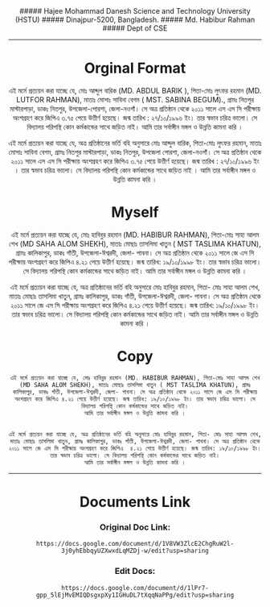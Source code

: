<center>
##### Hajee Mohammad Danesh Science and Technology University (HSTU)
##### Dinajpur-5200, Bangladesh.
##### Md. Habibur Rahman
##### Dept of CSE
<center>

<hr>

# Orginal Format


এই মর্মে প্রত্যয়ন করা যাচ্ছে যে, মোঃ আব্দুল বারিক (MD. ABDUL BARIK ), পিতা-মোঃ লুৎফর রহমান (MD. LUTFOR RAHMAN), মাতাঃ মোসাঃ সাবিনা বেগম ( MST. SABINA BEGUM)., গ্রামঃ নিতপুর মাস্টারপাড়া, ডাকঃ নিতপুর, উপজেলা-পোরশা, জেলা-নওগাঁ। সে অত্র প্রতিষ্ঠান থেকে ২০১১ সালে এস এস সি পরীক্ষায় অংশগ্রহণ করে জিপিএ ৩.৭৫ পেয়ে উত্তীর্ণ হয়েছে। জন্ম তারিখ : ২৭/১০/১৯৯৬ ইং। তার স্বভাব চরিত্র ভালো। সে বিদ্যালয় পরিপন্থি কোন কর্মকান্ডের সাথে জড়িত নাই।
আমি তার সর্বাঙ্গীন মঙ্গল ও উন্নতি কামনা করি ।


এই মর্মে প্রত্যয়ন করা যাচ্ছে যে, অত্র প্রতিষ্ঠানের ভর্তি বহি অনুসারে মোঃ আব্দুল বারিক, পিতা-মোঃ লুৎফর রহমান, মাতাঃ মোসাঃ সাবিনা বেগম, গ্রামঃ নিতপুর মাস্টারপাড়া, ডাকঃ নিতপুর, উপজেলা পোরশা, জেলা-নওগাঁ। সে অত্র প্রতিষ্ঠান থেকে ২০১১ সালে এস এস সি পরীক্ষায় অংশগ্রহণ করে জিপিএ ৩.৭৫ পেয়ে উত্তীর্ণ হয়েছে। জন্ম তারিখ : ২৭/১০/১৯৯৬ ইং । তার স্বভাব চরিত্র ভালো। সে বিদ্যালয় পরিপন্থি কোন কর্মকান্ডের সাথে জড়িত নাই ।
আমি তার সর্বাঙ্গীন মঙ্গল ও উন্নতি কামনা করি ।


# Myself 

এই মর্মে প্রত্যয়ন করা যাচ্ছে যে, মোঃ হাবিবুর রহমান (MD. HABIBUR RAHMAN), পিতা-মোঃ সাহা আলম শেখ (MD SAHA ALOM SHEKH), মাতাঃ মোছাঃ তাসলিমা খাতুন ( MST TASLIMA KHATUN), গ্রামঃ কালিকাপুর, ডাকঃ গাঁতী, উপজেলা-ঈশ্বরদী, জেলা- পাবনা। সে অত্র প্রতিষ্ঠান থেকে ২০১১ সালে জে এস সি পরীক্ষায় অংশগ্রহণ করে জিপিএ ৪.২১ পেয়ে উত্তীর্ণ হয়েছে। জন্ম তারিখ: ১৯/১০/১৯৯৮ ইং। তার স্বভাব চরিত্র ভালো। সে বিদ্যালয় পরিপন্থি কোন কর্মকান্ডের সাথে জড়িত নাই।
আমি তার সর্বাঙ্গীন মঙ্গল ও উন্নতি কামনা করি ।


এই মর্মে প্রত্যয়ন করা যাচ্ছে যে, অত্র প্রতিষ্ঠানের ভর্তি বহি অনুসারে মোঃ হাবিবুর রহমান, পিতা- মোঃ সাহা আলম শেখ, মাতাঃ মোছাঃ তাসলিমা খাতুন, গ্রামঃ কালিকাপুর, ডাকঃ গাঁতী, উপজেলা-ঈশ্বরদী, জেলা- পাবনা। সে অত্র প্রতিষ্ঠান থেকে ২০১১ সালে জে এস সি পরীক্ষায় অংশগ্রহণ করে জিপিএ  ৪.২১ পেয়ে উত্তীর্ণ হয়েছে। জন্ম তারিখ: ১৯/১০/১৯৯৮ ইং। তার স্বভাব চরিত্র ভালো। সে বিদ্যালয় পরিপন্থি কোন কর্মকান্ডের সাথে জড়িত নাই।
আমি তার সর্বাঙ্গীন মঙ্গল ও উন্নতি কামনা করি ।



# Copy 
```
এই মর্মে প্রত্যয়ন করা যাচ্ছে যে, মোঃ হাবিবুর রহমান (MD. HABIBUR RAHMAN), পিতা-মোঃ সাহা আলম শেখ (MD SAHA ALOM SHEKH), মাতাঃ মোছাঃ তাসলিমা খাতুন ( MST TASLIMA KHATUN), গ্রামঃ কালিকাপুর, ডাকঃ গাঁতী, উপজেলা-ঈশ্বরদী, জেলা- পাবনা। সে অত্র প্রতিষ্ঠান থেকে ২০১১ সালে জে এস সি পরীক্ষায় অংশগ্রহণ করে জিপিএ ৪.২১ পেয়ে উত্তীর্ণ হয়েছে। জন্ম তারিখ: ১৯/১০/১৯৯৮ ইং। তার স্বভাব চরিত্র ভালো। সে বিদ্যালয় পরিপন্থি কোন কর্মকান্ডের সাথে জড়িত নাই।
আমি তার সর্বাঙ্গীন মঙ্গল ও উন্নতি কামনা করি ।
```
```

এই মর্মে প্রত্যয়ন করা যাচ্ছে যে, অত্র প্রতিষ্ঠানের ভর্তি বহি অনুসারে মোঃ হাবিবুর রহমান, পিতা- মোঃ সাহা আলম শেখ, মাতাঃ মোছাঃ তাসলিমা খাতুন, গ্রামঃ কালিকাপুর, ডাকঃ গাঁতী, উপজেলা-ঈশ্বরদী, জেলা- পাবনা। সে অত্র প্রতিষ্ঠান থেকে ২০১১ সালে জে এস সি পরীক্ষায় অংশগ্রহণ করে জিপিএ  ৪.২১ পেয়ে উত্তীর্ণ হয়েছে। জন্ম তারিখ: ১৯/১০/১৯৯৮ ইং। তার স্বভাব চরিত্র ভালো। সে বিদ্যালয় পরিপন্থি কোন কর্মকান্ডের সাথে জড়িত নাই।
আমি তার সর্বাঙ্গীন মঙ্গল ও উন্নতি কামনা করি ।
```

---

# Documents Link 

### Original Doc Link: 
```
https://docs.google.com/document/d/1V8VW3ZlcE2ChgRuW2l-3j0yhEbbqyUZXwxdLqMZDj-w/edit?usp=sharing
```

### Edit Docs: 

```
https://docs.google.com/document/d/1lPr7-gpp_5lEjMvEMIQDsgxpXy1IGHuDL7tXqqNaPPg/edit?usp=sharing
```
